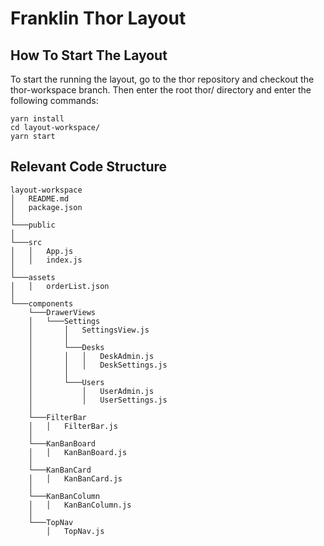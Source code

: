 # Franklin Thor Layout

## How To Start The Layout

To start the running the layout, go to the thor repository and checkout the thor-workspace branch. Then enter the root thor/ directory and enter the following commands:
```
yarn install
cd layout-workspace/
yarn start
```
## Relevant Code Structure

```
layout-workspace
│   README.md
│   package.json 
│
└───public
│   
└───src
│   │   App.js
│   │   index.js
│
└───assets
│   │   orderList.json
│
└───components
    └───DrawerViews
    │   └───Settings
    │       │   SettingsView.js
    │       │
    │       └───Desks
    │       │   │   DeskAdmin.js
    │       │   │   DeskSettings.js
    │       │
    │       └───Users
    │           │   UserAdmin.js
    │           │   UserSettings.js
    │
    └───FilterBar
    │   │   FilterBar.js
    │
    └───KanBanBoard
    │   │   KanBanBoard.js
    │
    └───KanBanCard
    │   │   KanBanCard.js
    │
    └───KanBanColumn
    │   │   KanBanColumn.js
    │
    └───TopNav
        │   TopNav.js
```
